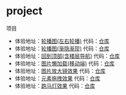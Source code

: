 # project
项目

* 体验地址：[轮播图(左右轮播)](https://wuxianqiang.github.io/carousel/) 代码：[仓库](https://github.com/wuxianqiang/carousel)
* 体验地址：[轮播图(渐隐渐现)](https://wuxianqiang.github.io/JDcarousel/) 代码：[仓库](https://github.com/wuxianqiang/JDcarousel)
* 体验地址：[回到顶部(含楼层导航)](https://wuxianqiang.github.io/backTop/) 代码：[仓库](https://github.com/wuxianqiang/backTop)
* 体验地址：[图片懒加载(移动端)](https://wuxianqiang.github.io/lazyLoading) 代码：[仓库](https://github.com/wuxianqiang/lazyLoading)
* 体验地址：[图片放大镜效果](https://wuxianqiang.github.io/magnifier/) 代码：[仓库](https://github.com/wuxianqiang/magnifier)
* 体验地址：[元素拖拽效果](https://wuxianqiang.github.io/drag/) 代码：[仓库](https://github.com/wuxianqiang/drag)
* 体验地址：[跑马灯效果](https://wuxianqiang.github.io/marquee/) 代码：[仓库](https://github.com/wuxianqiang/marquee)
